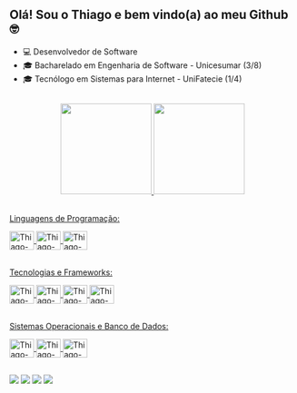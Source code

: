 ## Olá! Sou o Thiago e bem vindo(a) ao meu Github 🤓

<ul>
  <li>💻 Desenvolvedor de Software</li>
  <li>🎓 Bacharelado em Engenharia de Software - Unicesumar (3/8)</li>
  <li>🎓 Tecnólogo em Sistemas para Internet - UniFatecie (1/4)</li>
</ul>

##

<div align="center">
  <a href="https://github.com/tpessoaaraujo">
  <img height="160em" src="https://github-readme-stats.vercel.app/api?username=tpessoaaraujo&show_icons=true&theme=github_dark&include_all_commits=true&count_private=true"/>
  <img height="160em" src="https://github-readme-stats.vercel.app/api/top-langs/?username=tpessoaaraujo&layout=compact&langs_count=7&theme=github_dark"/>
</div>
  
  <div><br>
    <p>Linguagens de Programação:</p>
  </div>
  <div style="display: inline_block">
  <img align="center" alt="Thiago-Python" height="33" width="43" src="https://cdn.jsdelivr.net/gh/devicons/devicon/icons/python/python-original.svg">
  <img align="center" alt="Thiago-Js" height="33" width="43" src="https://cdn.jsdelivr.net/gh/devicons/devicon/icons/javascript/javascript-original.svg">
  <img align="center" alt="Thiago-Typescript" height="33" width="43" src="https://cdn.jsdelivr.net/gh/devicons/devicon/icons/typescript/typescript-original.svg">  
  </div><br>
  <div>
    <p>Tecnologias e Frameworks:</p>
  </div>
  <div style="display: inline_block">
  <img align="center" alt="Thiago-HTML" height="33" width="43" src="https://cdn.jsdelivr.net/gh/devicons/devicon/icons/html5/html5-original.svg">
  <img align="center" alt="Thiago-CSS" height="33" width="43" src="https://cdn.jsdelivr.net/gh/devicons/devicon/icons/css3/css3-original.svg">
  <img align="center" alt="Thiago-Git" height="33" width="43" src="https://cdn.jsdelivr.net/gh/devicons/devicon/icons/git/git-original.svg">
  <img align="center" alt="Thiago-React" height="33" width="43" src="https://cdn.jsdelivr.net/gh/devicons/devicon/icons/react/react-original.svg">

  </div><br>
  <div>
    <p>Sistemas Operacionais e Banco de Dados:</p>
  </div>
  <div style="display: inline_block">
    <img align="center" alt="Thiago-Linux" height="33" width="43" src="https://cdn.jsdelivr.net/gh/devicons/devicon/icons/linux/linux-original.svg">
    <img align="center" alt="Thiago-Windows" height="33" width="43" src="https://cdn.jsdelivr.net/gh/devicons/devicon/icons/windows8/windows8-original.svg">
    <img align="center" alt="Thiago-PostgreeSQL" height="33" width="43" src="https://cdn.jsdelivr.net/gh/devicons/devicon/icons/postgresql/postgresql-original.svg">
  </div>

##
  
<div>
  <a href="https://wa.me/5514982306909" target="_blank"><img src="https://img.shields.io/badge/WhatsApp-25D366?style=for-the-badge&logo=whatsapp&logoColor=white" target="_blank"></a>
  <a href="https://www.linkedin.com/in/thiagopessoaaraujo" target="_blank"><img src="https://img.shields.io/badge/LinkedIn-0077B5?style=for-the-badge&logo=linkedin&logoColor=white" target="_blank"></a>
  <a href = "mailto:tp102000@gmail.com"><img src="https://img.shields.io/badge/Gmail-D14836?style=for-the-badge&logo=gmail&logoColor=white"></a>
  <a href="https://instagram.com/tpessoaaraujo" target="_blank"><img src="https://img.shields.io/badge/-Instagram-%23E4405F?style=for-the-badge&logo=instagram&logoColor=white" target="_blank"></a>
</div>
